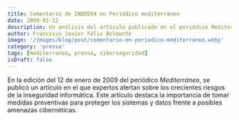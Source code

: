 ```yaml
---
title: Comentario de INODE64 en Periódico mediterráneo
date: 2009-01-12
description: Un análisis del artículo publicado en el periódico Mediterráneo el 12 de enero de 2009, que aborda los riesgos de la inseguridad informática y la importancia de implementar medidas preventivas.
author: Francisco Javier Félix Belmonte
image: '/images/blog/post/comentario-en-periodico-mediterraneo.webp'
category: 'prensa'
tags: [mediterraneo, prensa, ciberseguridad]
isDraft: false
---
```


En la edición del 12 de enero de 2009 del periódico *Mediterráneo*, se publicó un artículo en el que expertos alertan sobre los crecientes riesgos de la inseguridad informática. Este artículo destaca la importancia de tomar medidas preventivas para proteger los sistemas y datos frente a posibles amenazas cibernéticas.

<!-- ![Artículo del periódico Mediterráneo sobre inseguridad informática](/images/blog/mediterraneo-inseguridad-informatica.png) -->